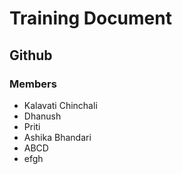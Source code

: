 # Training Document

## Github

### Members

- Kalavati Chinchali
- Dhanush
- Priti
- Ashika Bhandari
- ABCD
- efgh